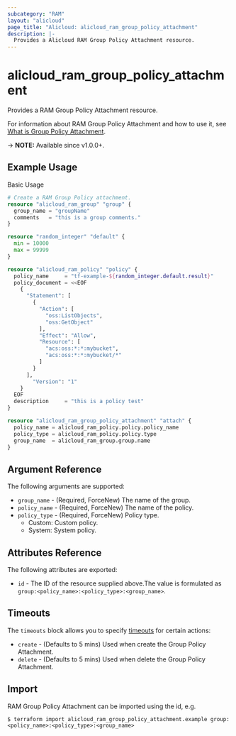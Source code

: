 ```yaml
---
subcategory: "RAM"
layout: "alicloud"
page_title: "Alicloud: alicloud_ram_group_policy_attachment"
description: |-
  Provides a Alicloud RAM Group Policy Attachment resource.
---
```


# alicloud_ram_group_policy_attachment

Provides a RAM Group Policy Attachment resource.



For information about RAM Group Policy Attachment and how to use it, see [What is Group Policy Attachment](https://next.api.alibabacloud.com/document/Ram/2015-05-01/AttachPolicyToGroup).

-> **NOTE:** Available since v1.0.0+.

## Example Usage

Basic Usage

```terraform
# Create a RAM Group Policy attachment.
resource "alicloud_ram_group" "group" {
  group_name = "groupName"
  comments   = "this is a group comments."
}

resource "random_integer" "default" {
  min = 10000
  max = 99999
}

resource "alicloud_ram_policy" "policy" {
  policy_name     = "tf-example-${random_integer.default.result}"
  policy_document = <<EOF
    {
      "Statement": [
        {
          "Action": [
            "oss:ListObjects",
            "oss:GetObject"
          ],
          "Effect": "Allow",
          "Resource": [
            "acs:oss:*:*:mybucket",
            "acs:oss:*:*:mybucket/*"
          ]
        }
      ],
        "Version": "1"
    }
  EOF
  description     = "this is a policy test"
}

resource "alicloud_ram_group_policy_attachment" "attach" {
  policy_name = alicloud_ram_policy.policy.policy_name
  policy_type = alicloud_ram_policy.policy.type
  group_name  = alicloud_ram_group.group.name
}
```

## Argument Reference

The following arguments are supported:
* `group_name` - (Required, ForceNew) The name of the group.
* `policy_name` - (Required, ForceNew) The name of the policy.
* `policy_type` - (Required, ForceNew) Policy type.
  - Custom: Custom policy.
  - System: System policy.

## Attributes Reference

The following attributes are exported:
* `id` - The ID of the resource supplied above.The value is formulated as `group:<policy_name>:<policy_type>:<group_name>`.

## Timeouts

The `timeouts` block allows you to specify [timeouts](https://www.terraform.io/docs/configuration-0-11/resources.html#timeouts) for certain actions:
* `create` - (Defaults to 5 mins) Used when create the Group Policy Attachment.
* `delete` - (Defaults to 5 mins) Used when delete the Group Policy Attachment.

## Import

RAM Group Policy Attachment can be imported using the id, e.g.

```shell
$ terraform import alicloud_ram_group_policy_attachment.example group:<policy_name>:<policy_type>:<group_name>
```